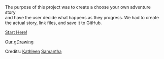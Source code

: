  The purpose of this project was to create a choose your own adventure story  
 and have the user decide what happens as they progress. 
 We had to create the actual story, link files, and save it to GitHub.
 
 [Start Here!](https://github.com/kathleens0782/cyoa-project/blob/master/cyoa-game/beginning.md)
 
 [Our gDrawing](https://docs.google.com/a/hstat.org/drawings/d/1LVfVU1tFjiDOdr7t5EyQ7tZULDpQWcVGejka7Lisq1Q/edit?usp=sharing)
 
Credits:
[Kathleen](https://github.com/kathleens0782)
[Samantha](https://github.com/samanthaferris)